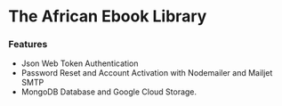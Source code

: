 # The African Ebook Library 

### Features
- Json Web Token Authentication
- Password Reset and Account Activation with Nodemailer and Mailjet SMTP
- MongoDB Database and Google Cloud Storage.
